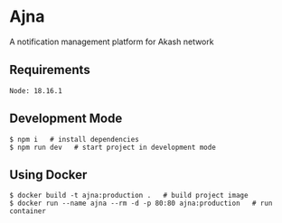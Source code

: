 # Ajna

A notification management platform for Akash network

## Requirements

`Node: 18.16.1`

## Development Mode

```console
$ npm i   # install dependencies
$ npm run dev   # start project in development mode
```

## Using Docker

```console
$ docker build -t ajna:production .   # build project image
$ docker run --name ajna --rm -d -p 80:80 ajna:production   # run container
```
